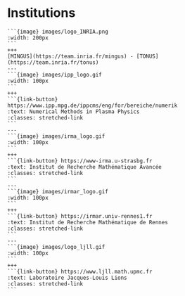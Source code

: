 # Institutions

````{panels}
```{image} images/logo_INRIA.png
:width: 200px
```
+++
[MINGUS](https://team.inria.fr/mingus) - [TONUS](https://team.inria.fr/tonus)
---
```{image} images/ipp_logo.gif
:width: 100px
```
+++
```{link-button} https://www.ipp.mpg.de/ippcms/eng/for/bereiche/numerik
:text: Numerical Methods in Plasma Physics
:classes: stretched-link
```
---
```{image} images/irma_logo.gif
:width: 100px
```
+++
```{link-button} https://www-irma.u-strasbg.fr
:text: Institut de Recherche Mathématique Avancée
:classes: stretched-link
```
---
```{image} images/irmar_logo.gif
:width: 100px
```
+++
```{link-button} https://irmar.univ-rennes1.fr
:text: Institut de Recherche Mathématique de Rennes
:classes: stretched-link
```
---
```{image} images/logo_ljll.gif
:width: 100px 
```
+++
```{link-button} https://www.ljll.math.upmc.fr
:text: Laboratoire Jacques-Louis Lions
:classes: stretched-link
```
````
